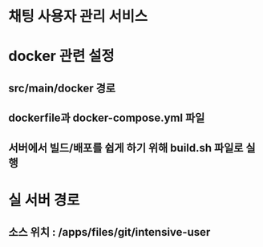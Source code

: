 채팅 사용자 관리 서비스
==============

# docker 관련 설정
## src/main/docker 경로
## dockerfile과 docker-compose.yml 파일
## 서버에서 빌드/배포를 쉽게 하기 위해 build.sh 파일로 실행

# 실 서버 경로
## 소스 위치 : /apps/files/git/intensive-user
